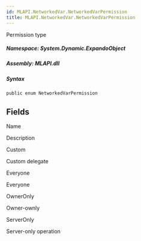 ```yaml
---  
id: MLAPI.NetworkedVar.NetworkedVarPermission  
title: MLAPI.NetworkedVar.NetworkedVarPermission  
---
```


<div class="markdown level0 summary">

Permission type

</div>

<div class="markdown level0 conceptual">

</div>

##### **Namespace**: System.Dynamic.ExpandoObject

##### **Assembly**: MLAPI.dll

##### Syntax

    public enum NetworkedVarPermission

## Fields

Name

Description

Custom

Custom delegate

Everyone

Everyone

OwnerOnly

Owner-ownly

ServerOnly

Server-only operation
